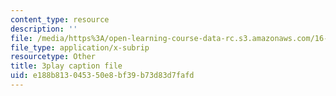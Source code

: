```yaml
---
content_type: resource
description: ''
file: /media/https%3A/open-learning-course-data-rc.s3.amazonaws.com/16-885j-aircraft-systems-engineering-fall-2005/e188b813045350e8bf39b73d83d7fafd_uow6v1EuybE.vtt
file_type: application/x-subrip
resourcetype: Other
title: 3play caption file
uid: e188b813-0453-50e8-bf39-b73d83d7fafd
---
```

